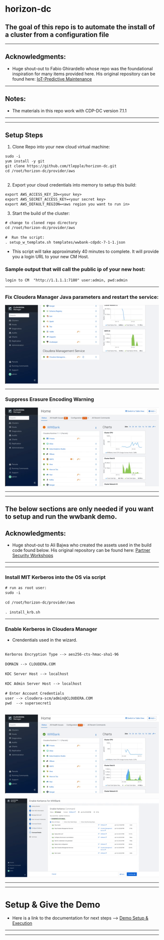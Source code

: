 # horizon-dc

##  The goal of this repo is to automate the install of a cluster from a configuration file

---

## Acknowledgments:

*  Huge shout-out to Fabio Ghirardello whose repo was the foundational inspiration for many items provided here.  His original repository can be found here: [IoT-Predictive Maintenance](https://github.com/fabiog1901/IoT-predictive-maintenance)

---

## Notes:
*  The materials in this repo work with CDP-DC version 7.1.1

---
---

## Setup Steps

1.  Clone Repo into your new cloud virtual machine:

```
sudo -i
yum install -y git
git clone https://github.com/tlepple/horizon-dc.git
cd /root/horizon-dc/provider/aws


```

2.  Export your cloud credentials into memory to setup this build:

```
export AWS_ACCESS_KEY_ID=<your key>
export AWS_SECRET_ACCESS_KEY=<your secret key>
export AWS_DEFAULT_REGION=<aws region you want to run in>

```

3.  Start the build of the cluster:

```
# change to cloned repo directory
cd /root/horizon-dc/provider/aws

#  Run the script:
. setup_w_template.sh templates/wwbank-cdpdc-7-1-1.json
```

*  This script will take approximately 40 minutes to complete.  It will provide you a login URL to your new CM Host.

###  Sample output that will call the public ip of your new host:

```
login to CM  "http://1.1.1.1:7180" user:admin, pwd:admin
```

---

###  Fix Cloudera Manager Java parameters and restart the service:

![](./provider/aws/component/documentation/configureCM.gif)

---

### Suppress Erasure Encoding Warning

![](./provider/aws/component/documentation/suppressEC.gif)

---
---

## The below sections are only needed if you want to setup and run the wwbank demo.

## Acknowledgments:

*  Huge shout-out to Ali Bajwa who created the assets used in the build code found below.  His original repository can be found here: [Partner Security Workshops](https://github.com/abajwa-hw/masterclass)

---
---

###  Install MIT Kerberos into the OS via script

```
# run as root user:
sudo -i

cd /root/horizon-dc/provider/aws

. install_krb.sh
```


---

### Enable Kerberos in Cloudera Manager

* Crendentials used in the wizard.

```

Kerboros Encryption Type --> aes256-cts-hmac-sha1-96

DOMAIN --> CLOUDERA.COM

KDC Server Host --> localhost

KDC Admin Server Host --> localhost

# Enter Account Credentials
user --> cloudera-scm/admin@CLOUDERA.COM
pwd  --> supersecret1


```

![](./provider/aws/component/documentation/enableKrbCM.gif)

![](./provider/aws/component/documentation/finishEnableKrbCM.gif)

---
---

#  Setup & Give the Demo

*  Here is a link to the documentation for next steps --> [Demo Setup & Execution](./provider/aws/component/documentation/wwbank_demo/demo.md)

---
---


